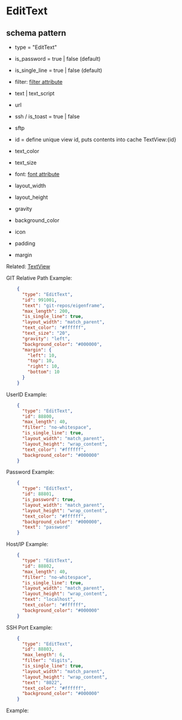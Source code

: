 # EditText
## schema pattern

* type = "EditText"
* is_password = true | false (default)
* is_single_line = true | false (default)
* filter: [filter attribute](EditText-filter.md)
* text | text_script
* url
* ssh / is_toast = true | false
* sftp
* id = define unique view id, 
  puts contents into cache TextView:{id} 

* text_color
* text_size
* font: [font attribute](font.md)
* layout_width
* layout_height
* gravity
* background_color
* icon
* padding 
* margin

Related:
[TextView](TextView.md)  

GIT Relative Path Example:
```json
    {
      "type": "EditText",
      "id": 991001,
      "text": "git-repos/eigenframe",
      "max_length": 200,
      "is_single_line": true,
      "layout_width": "match_parent",
      "text_color": "#ffffff",
      "text_size": "20",
      "gravity": "left",
      "background_color": "#000000",
      "margin": {
        "left": 10,
        "top": 10,
        "right": 10,
        "bottom": 10
      }
    }
```

UserID Example:
```json
    {
      "type": "EditText",
      "id": 88800,
      "max_length": 40,
      "filter": "no-whitespace",
      "is_single_line": true,
      "layout_width": "match_parent",
      "layout_height": "wrap_content",
      "text_color": "#ffffff",
      "background_color": "#000000"
    }
```

Password Example:
```json
    {
      "type": "EditText",
      "id": 88801,
      "is_password": true,
      "layout_width": "match_parent",
      "layout_height": "wrap_content",
      "text_color": "#ffffff",
      "background_color": "#000000",
      "text": "password"
    }
```


Host/IP Example:
```json
    {
      "type": "EditText",
      "id": 88802,
      "max_length": 40,
      "filter": "no-whitespace",
      "is_single_line": true,
      "layout_width": "match_parent",
      "layout_height": "wrap_content",
      "text": "localhost",
      "text_color": "#ffffff",
      "background_color": "#000000"
    }
```


SSH Port Example:
```json
    {
      "type": "EditText",
      "id": 88803,
      "max_length": 6,
      "filter": "digits",
      "is_single_line": true,
      "layout_width": "match_parent",
      "layout_height": "wrap_content",
      "text": "8022",
      "text_color": "#ffffff",
      "background_color": "#000000"
    }
```


Example:
```json
```

